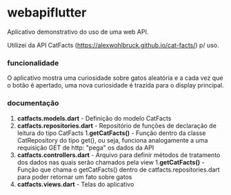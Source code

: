 # webapiflutter
Aplicativo demonstrativo do uso de uma web API.

Utilizei da API CatFacts (https://alexwohlbruck.github.io/cat-facts/) p/ uso.

### funcionalidade ###
O aplicativo mostra uma curiosidade sobre gatos aleatória e a cada vez que o botão é apertado, uma nova curiosidade é trazida para o display principal.

### documentação ###
1. **catfacts.models.dart** - Definição do modelo CatFacts
2. **catfacts.repositories.dart** - Repositório de funções de declaração de leitura do tipo CatFacts
  1.**getCatFacts()** - Função dentro da classe CatRepository do tipo get(), ou seja, funciona analogamente a uma requisição GET de http: "pega" os dados da API
3. **catfacts.controllers.dart** - Arquivo para definir métodos de tratamento dos dados nas quais serão chamados pela view
  1.**getCatFacts()** - Função que chama o getCatFacts() dentro de catfacts.repositories.dart para poder retornar um fato sobre gatos
4. **catfacts.views.dart** - Telas do aplicativo
